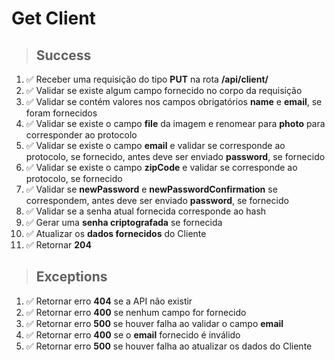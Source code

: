 # Get Client

> ## Success

1. ✅ Receber uma requisição do tipo **PUT** na rota **/api/client/**
2. ✅ Validar se existe algum campo fornecido no corpo da requisição
3. ✅ Validar se contém valores nos campos obrigatórios **name** e **email**, se foram fornecidos
4. ✅ Validar se existe o campo **file** da imagem e renomear para **photo** para corresponder ao protocolo
5. ✅ Validar se existe o campo **email** e validar se corresponde ao protocolo, se fornecido, antes deve ser enviado **password**, se fornecido
6. ✅ Validar se existe o campo **zipCode** e validar se corresponde ao protocolo, se fornecido
7. ✅ Validar se **newPassword** e **newPasswordConfirmation** se correspondem, antes deve ser enviado **password**, se fornecido
8. ✅ Validar se a senha atual fornecida corresponde ao hash
9. ✅ Gerar uma **senha criptografada** se fornecida
10. ✅ Atualizar os **dados fornecidos** do Cliente
11. ✅ Retornar **204**

> ## Exceptions

1. ✅ Retornar erro **404** se a API não existir
1. ✅ Retornar erro **400** se nenhum campo for fornecido
1. ✅ Retornar erro **500** se houver falha ao validar o campo **email**
1. ✅ Retornar erro **400** se o **email** fornecido é inválido
1. ✅ Retornar erro **500** se houver falha ao atualizar os dados do Cliente

